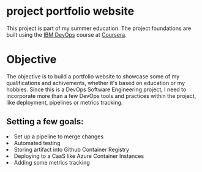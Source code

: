 # project portfolio website
This project is part of my summer education. The project foundations are built using the [IBM DevOps](https://www.coursera.org/professional-certificates/devops-and-software-engineering) course at [Coursera](https://www.coursera.org/).

# Objective
The objective is to build a portfolio website to showcase some of my qualifications and achivements, 
whether it's based on education or my hobbies. Since this is a DevOps Software Engineering project, I need to incorporate more than a few DevOps tools and practices within the project, like deployment, pipelines or metrics tracking.

## Setting a few goals:
<li>Set up a pipeline to merge changes</li>
<li>Automated testing</li>
<li>Storing artifact into Github Container Registry</li>
<li>Deploying to a CaaS like Azure Container Instances</li>
<li>Adding some metrics tracking</li>
